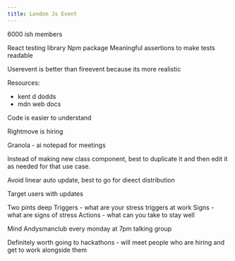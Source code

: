 ```yaml
---
title: London Js Event
---
```



6000 ish members


React testing library 
Npm package
Meaningful assertions to make tests readable

Userevent is better than fireevent because its more realistic

Resources: 
- kent d dodds 
- mdn web docs

Code is easier to understand

Rightmove is hiring 


Granola - ai notepad for meetings 

Instead of making new class component, best to duplicate it and then edit it as needed for that use case. 

Avoid linear auto update, best to go for dieect distribution 


Target users with updates

Two pints deep
Triggers - what are your stress triggers at work 
Signs - what are signs of stress
Actions - what can you take to stay well


Mind 
Andysmanclub every monday at 7pm talking group 


Definitely worth going to hackathons - will meet people who are hiring and get to work alongside them 




